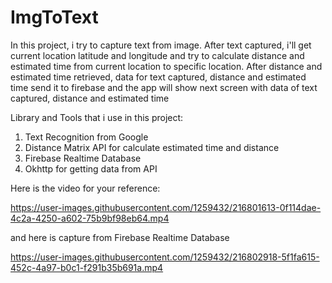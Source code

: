 # ImgToText

In this project, i try to capture text from image. After text captured, i'll get current location
latitude and longitude and try to calculate distance and estimated time from current location to
specific location. After distance and estimated time retrieved, data for text captured, distance and
estimated time send it to firebase and the app will show next screen with data of text captured,
distance and estimated time


Library and Tools that i use in this project:
1. Text Recognition from Google
2. Distance Matrix API for calculate estimated time and distance
3. Firebase Realtime Database
4. Okhttp for getting data from API

Here is the video for your reference:



https://user-images.githubusercontent.com/1259432/216801613-0f114dae-4c2a-4250-a602-75b9bf98eb64.mp4

and here is capture from Firebase Realtime Database




https://user-images.githubusercontent.com/1259432/216802918-5f1fa615-452c-4a97-b0c1-f291b35b691a.mp4

